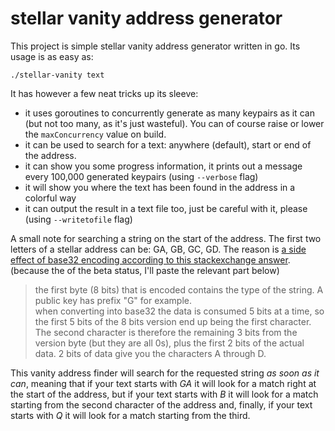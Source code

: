 stellar vanity address generator
====

This project is simple stellar vanity address generator written in go. Its usage is as easy as:
```
./stellar-vanity text
```
It has however a few neat tricks up its sleeve: 
 - it uses goroutines to concurrently generate as many keypairs as it can (but not too many, as it's just wasteful). You can of course raise or lower the `maxConcurrency` value on build. 
 - it can be used to search for a text: anywhere (default), start or end of the address.
 - it can show you some progress information, it prints out a message every 100,000 generated keypairs (using `--verbose` flag)
 - it will show you where the text has been found in the address in a colorful way
 - it can output the result in a text file too, just be careful with it, please (using `--writetofile` flag)

A small note for searching a string on the start of the address. The first two letters of a stellar address can be: GA, GB, GC, GD. The reason is [a side effect of base32 encoding according to this stackexchange answer](https://stellar.stackexchange.com/questions/371/does-the-second-letter-of-the-public-address-having-any-meaning-since-it-only-ap). (because the of the beta status, I'll paste the relevant part below)

> the first byte (8 bits) that is encoded contains the type of the string. A public key has prefix "G" for example.  
> when converting into base32 the data is consumed 5 bits at a time, so the first 5 bits of the 8 bits version end up being the first character. The second character is therefore the remaining 3 bits from the version byte (but they are all 0s), plus the first 2 bits of the actual data. 2 bits of data give you the characters A through D.

This vanity address finder will search for the requested string _as soon as it can_, meaning that if your text starts with *GA* it will look for a match right at the start of the address, but if your text starts with *B* it will look for a match starting from the second character of the address and, finally, if your text starts with *Q* it will look for a match starting from the third.

